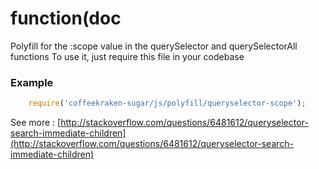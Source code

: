 # function(doc

Polyfill for the :scope value in the querySelector and querySelectorAll functions
To use it, just require this file in your codebase


### Example
```js
	require('coffeekraken-sugar/js/polyfill/queryselector-scope');
```
See more : [http://stackoverflow.com/questions/6481612/queryselector-search-immediate-children](http://stackoverflow.com/questions/6481612/queryselector-search-immediate-children)